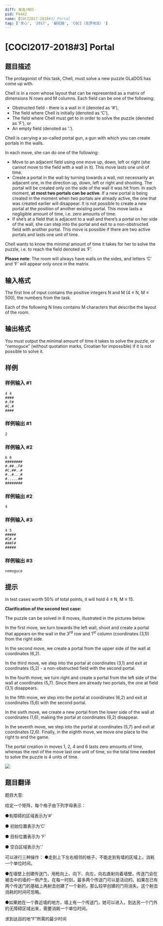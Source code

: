 ```yaml
---
diff: 省选/NOI-
pid: P4442
name: [COCI2017-2018#3] Portal
tag: ['贪心', '2017', '最短路', 'COCI（克罗地亚）']
---
```

# [COCI2017-2018#3] Portal
## 题目描述

The protagonist of this task, Chell, must solve a new puzzle GLaDOS has come up with.

Chell is in a room whose layout that can be represented as a matrix of dimensions N rows and M columns. Each field can be one of the following:

- Obstructed field - there is a wall in it (denoted as ‘#’),
- The field where Chell is initially (denoted as ‘C’),
- The field where Chell must get to in order to solve the puzzle (denoted as ‘F’), or
- An empty field (denoted as ‘.’).

Chell is carrying a so-called portal gun, a gun with which you can create portals in the walls.

In each move, she can do one of the following:
- Move to an adjacent field using one move up, down, left or right (she cannot move to the field with a wall in it). This move lasts one unit of time.
- Create a portal in the wall by turning towards a wall, not necessarily an adjacent one, in the direction up, down, left or right and shooting. The portal will be created only on the side of the wall it was hit from. In each moment, **at most two portals can be active**​. If a new portal is being created in the moment when two portals are already active, the one that was created earlier will disappear. It is not possible to create a new portal at the position of another existing portal. This move lasts a negligible
amount of time, i.e. zero amounts of time.
- If she’s at a field that is adjacent to a wall and there’s a portal on her side of the wall, she can step into the portal and exit to a non-obstructed field with another portal. This move is possible if there are two active portals and lasts one unit of time.

Chell wants to know the minimal amount of time it takes for her to solve the puzzle, i.e. to reach the field denoted as ‘F’.

**Please note**: The room will always have walls on the sides, and letters ‘C’ and ‘F’ will appear only once in the matrix.

## 输入格式

The first line of input contains the positive integers N and M (4 ≤ N, M ≤ 500), the numbers from the task.

Each of the following N lines contains M characters that describe the layout of the room.

## 输出格式

You must output the minimal amount of time it takes to solve the puzzle, or “nemoguce” (without quotation marks, Croatian for impossible) if it is not possible to solve it.

## 样例

### 样例输入 #1
```
4 4
####
#.F#
#C.#
####

```
### 样例输出 #1
```
2
```
### 样例输入 #2
```
6 8
########
#.##..F#
#C.##..#
#..#...#
#.....##
########

```
### 样例输出 #2
```
4
```
### 样例输入 #3
```
4 5
#####
#C#.#
###F#
#####

```
### 样例输出 #3
```
nemoguce

```
## 提示

In test cases worth 50% of total points, it will hold 4 ≤ N, M ≤ 15.

**Clarification​ ​of​ ​the​ ​second​ ​test​ ​case:**

The puzzle can be solved in 8 moves, illustrated in the pictures below.

In the first move, we turn towards the left wall, shoot and create a portal that appears on the wall in the $3^{rd}$ row and $1^{st}$ column (coordinates (3,1)) from the right side.

In the second move, we create a portal from the upper side of the wall at coordinates (6,2).

In the third move, we step into the portal at coordinates (3,1) and exit at coordinates (5,2) - a
non-obstructed field with the second portal.

In the fourth move, we turn right and create a portal from the left side of the wall at coordinates (5,7).
Since there are already two portals, the one at field (3,1) disappears.

In the fifth move, we step into the portal at coordinates (6,2) and exit at coordinates (5,6) with the
second portal.

In the sixth move, we create a new portal from the lower side of the wall at coordinates (1,6), making
the portal at coordinates (6,2) disappear.

In the seventh move, we step into the portal at coordinates (5,7) and exit at coordinates (2,6).
Finally, in the eighth move, we move one place to the right to end the game.

The portal creation in moves 1, 2, 4 and 6 lasts zero amounts of time, whereas the rest of the move
last one unit of time, so the total time needed to solve the puzzle is 4 units of time.

![](https://cdn.luogu.com.cn/upload/pic/17512.png)
## 题目翻译

题目大意:

给定一个矩阵，每个格子由下列字母表示：

●有障碍的区域表示为‘#’

● 初始位置表示为‘C’

● 目标位置表示为 ‘F’

● 空白区域表示为‘.’

可以进行三种操作：
●走到上下左右相邻的格子，不能走到有墙的区域上，消耗一个单位时间。

●在墙壁上创建传送门，用枪向上、向下、向左，向右直射向着墙壁。传送门会在被击中的墙的一侧产生。在每一时刻，最多两个传送门可以是活动的。如果在已有两个传送门的基础上再射击创建了一个新的，那么较早创建的门将消失。这个射击消耗的时间可忽略。

●如果她在一个靠近墙的地方，墙上有一个传送门，她可以进入，到达另一个门外的无障碍区域出来，需要消耗一个单位时间。

求到达目的地“F”所需的最少时间
